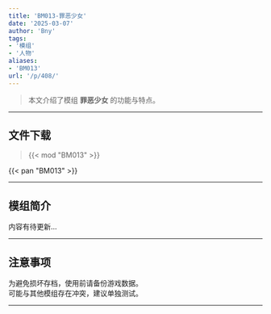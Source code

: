 ```yaml
---
title: 'BM013-罪恶少女'
date: '2025-03-07'
author: 'Bny'
tags:
- '模组'
- '人物'
aliases:
- 'BM013'
url: '/p/408/'
---
```


> 本文介绍了模组 **罪恶少女** 的功能与特点。

---

## 文件下载  

> {{< mod "BM013" >}}  

{{< pan "BM013" >}}  

---

## 模组简介

>  
内容有待更新...  

---

## 注意事项

>  
为避免损坏存档，使用前请备份游戏数据。  
可能与其他模组存在冲突，建议单独测试。  

---

